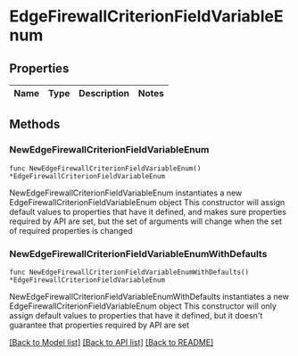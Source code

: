# EdgeFirewallCriterionFieldVariableEnum

## Properties

Name | Type | Description | Notes
------------ | ------------- | ------------- | -------------

## Methods

### NewEdgeFirewallCriterionFieldVariableEnum

`func NewEdgeFirewallCriterionFieldVariableEnum() *EdgeFirewallCriterionFieldVariableEnum`

NewEdgeFirewallCriterionFieldVariableEnum instantiates a new EdgeFirewallCriterionFieldVariableEnum object
This constructor will assign default values to properties that have it defined,
and makes sure properties required by API are set, but the set of arguments
will change when the set of required properties is changed

### NewEdgeFirewallCriterionFieldVariableEnumWithDefaults

`func NewEdgeFirewallCriterionFieldVariableEnumWithDefaults() *EdgeFirewallCriterionFieldVariableEnum`

NewEdgeFirewallCriterionFieldVariableEnumWithDefaults instantiates a new EdgeFirewallCriterionFieldVariableEnum object
This constructor will only assign default values to properties that have it defined,
but it doesn't guarantee that properties required by API are set


[[Back to Model list]](../README.md#documentation-for-models) [[Back to API list]](../README.md#documentation-for-api-endpoints) [[Back to README]](../README.md)



